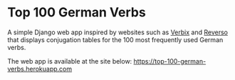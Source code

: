 # Top 100 German Verbs

A simple Django web app inspired by websites such as [Verbix](https://www.verbix.com/languages/german.html) and [Reverso](http://conjugator.reverso.net/conjugation-german.html) that displays conjugation tables for the 100 most frequently used German verbs.

The web app is available at the site below:
https://top-100-german-verbs.herokuapp.com



